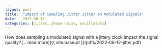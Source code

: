 ```yaml
---
layout: post
title:  "Impact of Sampling Jitter Jitter on Modulated Signals"
date:   2022-06-12
categories: [jitter, phase noise, oscillators]
---
```

How does sampling a modulated signal with a jittery clock impact the signal quality? [.. read more]({{ site.baseurl }}/pdfs/2022-06-12-jitter.pdf)
